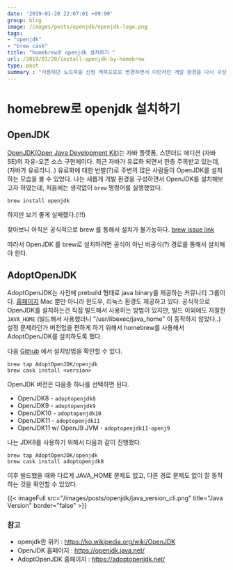 ```yaml
---
date: '2019-01-20 22:07:01 +09:00'
group: blog
image: /images/posts/openjdk/openjdk-logo.png
tags:
- "openjdk"
- "brew cask"
title: "homebrew로 openjdk 설치하기 "
url: /2019/01/20/install-openjdk-by-homebrew
type: post
summary : "사용하던 노트북을 신형 맥북프로로 변경하면서 이런저런 개발 환경을 다시 구성하게 되었다. 마침 OpenJDK로 jdk 환경을 변경해보고자 하였는데 이때 homebrew로 OpenJDK 를 설치해보았다."
---
```


# homebrew로 openjdk 설치하기

## OpenJDK

[OpenJDK(Open Java Development Kit)](https://openjdk.java.net/)는 자바 플랫폼, 스탠더드 에디션 (자바 SE)의 자유-오픈 소스 구현체이다. 최근 자바가 유료화 되면서 한층 주목받고 있는데, (자바가 유료라니..)
유료화에 대한 반발(?)로 주변의 많은 사람들이 OpenJDK를 설치하는 모습을 볼 수 있었다. 나는 새롭게 개발 환경을 구성하면서 OpenJDK를 설치해보고자 하였는데, 처음에는 생각없이 `brew` 명령어를 실행했었다.

```
brew install openjdk
```

하지만 보기 좋게 실패했다.(!!!)

찾아보니 아직은 공식적으로 brew 를 통해서 설치가 불가능하다. [brew issue link](https://discourse.brew.sh/t/how-to-install-openjdk-with-brew/712)

따라서 OpenJDK 를 brew로 설치하려면 공식이 아닌 비공식(?) 경로를 통해서 설치해야 한다.

## AdoptOpenJDK

AdoptOpenJDK는 사전에 prebuild 형태로 java binary를 제공하는 커뮤니티 그룹이다. [홈페이지](https://adoptopenjdk.net/) Mac 뿐만 아니라 윈도우, 리눅스 환경도 제공하고 있다.
공식적으로 OpenJDK를 설치하는건 직접 빌드해서 사용하는 방법이 있지만, 빌드 이외에도 자잘한 `JAVA_HOME` (빌드해서 사용했더니 "/usr/libexec/java_home" 이 동작하지 않았다..) 설정 문제라던가
버전업을 편하게 하기 위해서 homebrew를 사용해서 AdoptOpenJDK를 설치하도록 했다.

다음 [Github](https://github.com/AdoptOpenJDK/homebrew-openjdk) 에서 설치방법을 확인할 수 있다.

```
brew tap AdoptOpenJDK/openjdk
brew cask install <version>
```

OpenJDK 버전은 다음중 하나를 선택하면 된다.

- OpenJDK8 - `adoptopenjdk8`
- OpenJDK9 - `adoptopenjdk9`
- OpenJDK10 - `adoptopenjdk10`
- OpenJDK11 - `adoptopenjdk11`
- OpenJDK11 w/ OpenJ9 JVM - `adoptopenjdk11-openj9`

나는 JDK8를 사용하기 위해서 다음과 같이 진행했다.

```
brew tap AdoptOpenJDK/openjdk
brew cask install adoptopenjdk8
```

이후 빌드했을 때와 다르게 JAVA_HOME 문제도 없고, 다른 경로 문제도 없이 잘 동작하는 것을 확인할 수 있었다.

{{< imageFull src="/images/posts/openjdk/java_version_cli.png" title="Java Version" border="false" >}}


### 참고
 * openjdk란 위키 : https://ko.wikipedia.org/wiki/OpenJDK
 * OpenJDK 홈페이지 : https://openjdk.java.net/
 * AdoptOpenJDK 홈페이지 : https://adoptopenjdk.net/


